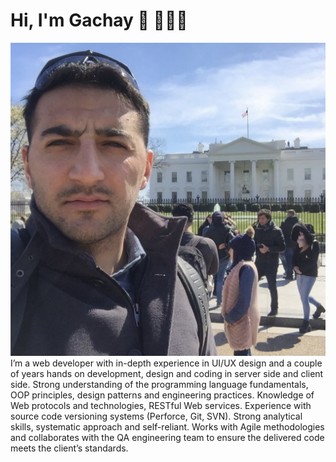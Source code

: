 # Hi, I'm Gachay 👋 👨🏻‍💻

<img src="./assets/images/IMG_0033.jpg" alt="photo of Gachay">
I’m a web developer with in-depth experience in UI/UX design and a couple of years hands on
                development, design and coding in server side and client side. Strong understanding of the programming
                language fundamentals, OOP principles, design patterns and engineering practices. Knowledge of Web
                protocols and technologies, RESTful Web services. Experience with source code versioning systems
                (Perforce, Git, SVN). Strong analytical skills, systematic approach and self-reliant. Works with Agile
                methodologies and collaborates with the QA engineering team to ensure the delivered code meets the
                client’s standards.
